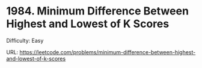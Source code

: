 # 1984. Minimum Difference Between Highest and Lowest of K Scores

Difficulty: Easy

URL: https://leetcode.com/problems/minimum-difference-between-highest-and-lowest-of-k-scores


